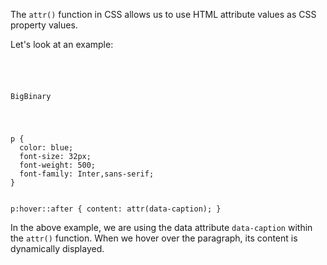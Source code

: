 The `attr()` function in CSS allows
us to use HTML attribute values as
CSS property values.

Let's look at an example:

<codeblock language="css" type="lesson">
<code>
<panel language="html">
  <p data-caption="Academy">BigBinary </p>
</panel>
<panel language="css">
p {
  color: blue;
  font-size: 32px;
  font-weight: 500;
  font-family: Inter,sans-serif;
}

p:hover::after {
  content: attr(data-caption);
}
</panel>
</code>
</codeblock>

In the above example, we are using
the data attribute `data-caption`
within the `attr()` function.
When we hover over the paragraph,
its content is dynamically displayed.
